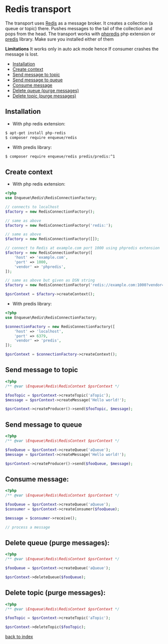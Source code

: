 # Redis transport

The transport uses [Redis](https://redis.io/) as a message broker. 
It creates a collection (a queue or topic) there. Pushes messages to the tail of the collection and pops from the head.
The transport works with [phpredis](https://github.com/phpredis/phpredis) php extension or [predis](https://github.com/nrk/predis) library. 
Make sure you installed either of them 
 
**Limitations** It works only in auto ack mode hence If consumer crashes the message is lost.  

* [Installation](#installation)
* [Create context](#create-context)
* [Send message to topic](#send-message-to-topic)
* [Send message to queue](#send-message-to-queue)
* [Consume message](#consume-message)
* [Delete queue (purge messages)](#delete-queue-purge-messages)
* [Delete topic (purge messages)](#delete-topic-purge-messages)

## Installation

* With php redis extension:

```bash
$ apt-get install php-redis
$ composer require enqueue/redis
```

* With predis library:

```bash
$ composer require enqueue/redis predis/predis:^1
```

## Create context

* With php redis extension:

```php
<?php
use Enqueue\Redis\RedisConnectionFactory;

// connects to localhost
$factory = new RedisConnectionFactory();

// same as above
$factory = new RedisConnectionFactory('redis:');

// same as above
$factory = new RedisConnectionFactory([]);

// connect to Redis at example.com port 1000 using phpredis extension 
$factory = new RedisConnectionFactory([
    'host' => 'example.com',
    'port' => 1000,
    'vendor' => 'phpredis',
]);

// same as above but given as DSN string
$factory = new RedisConnectionFactory('redis://example.com:1000?vendor=phpredis');

$psrContext = $factory->createContext();
```

* With predis library:

```php
<?php
use Enqueue\Redis\RedisConnectionFactory;

$connectionFactory = new RedisConnectionFactory([
    'host' => 'localhost',
    'port' => 6379,
    'vendor' => 'predis',
]);

$psrContext = $connectionFactory->createContext();
```

## Send message to topic

```php
<?php
/** @var \Enqueue\Redis\RedisContext $psrContext */

$fooTopic = $psrContext->createTopic('aTopic');
$message = $psrContext->createMessage('Hello world!');

$psrContext->createProducer()->send($fooTopic, $message);
```

## Send message to queue 

```php
<?php
/** @var \Enqueue\Redis\RedisContext $psrContext */

$fooQueue = $psrContext->createQueue('aQueue');
$message = $psrContext->createMessage('Hello world!');

$psrContext->createProducer()->send($fooQueue, $message);
```

## Consume message:

```php
<?php
/** @var \Enqueue\Redis\RedisContext $psrContext */

$fooQueue = $psrContext->createQueue('aQueue');
$consumer = $psrContext->createConsumer($fooQueue);

$message = $consumer->receive();

// process a message
```

## Delete queue (purge messages):

```php
<?php
/** @var \Enqueue\Redis\RedisContext $psrContext */

$fooQueue = $psrContext->createQueue('aQueue');

$psrContext->deleteQueue($fooQueue);
```

## Delete topic (purge messages):

```php
<?php
/** @var \Enqueue\Redis\RedisContext $psrContext */

$fooTopic = $psrContext->createTopic('aTopic');

$psrContext->deleteTopic($fooTopic);
```

[back to index](../index.md)